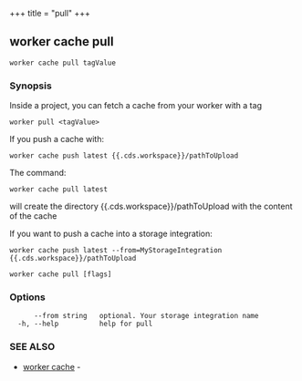 +++
title = "pull"
+++
## worker cache pull

`worker cache pull tagValue`

### Synopsis


Inside a project, you can fetch a cache from your worker with a tag

	worker pull <tagValue>

If you push a cache with:

	worker cache push latest {{.cds.workspace}}/pathToUpload

The command:

	worker cache pull latest

will create the directory {{.cds.workspace}}/pathToUpload with the content of the cache

If you want to push a cache into a storage integration:

	worker cache push latest --from=MyStorageIntegration {{.cds.workspace}}/pathToUpload

		

```
worker cache pull [flags]
```

### Options

```
      --from string   optional. Your storage integration name
  -h, --help          help for pull
```

### SEE ALSO

* [worker cache](/manual/components/worker/cache/)	 - 

